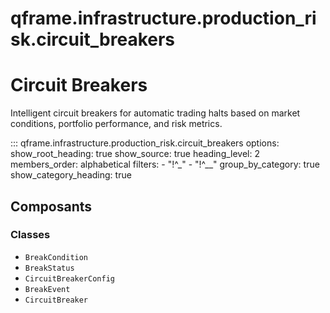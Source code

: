 # qframe.infrastructure.production_risk.circuit_breakers


Circuit Breakers
================

Intelligent circuit breakers for automatic trading halts based on
market conditions, portfolio performance, and risk metrics.


::: qframe.infrastructure.production_risk.circuit_breakers
    options:
      show_root_heading: true
      show_source: true
      heading_level: 2
      members_order: alphabetical
      filters:
        - "!^_"
        - "!^__"
      group_by_category: true
      show_category_heading: true

## Composants

### Classes

- `BreakCondition`
- `BreakStatus`
- `CircuitBreakerConfig`
- `BreakEvent`
- `CircuitBreaker`

